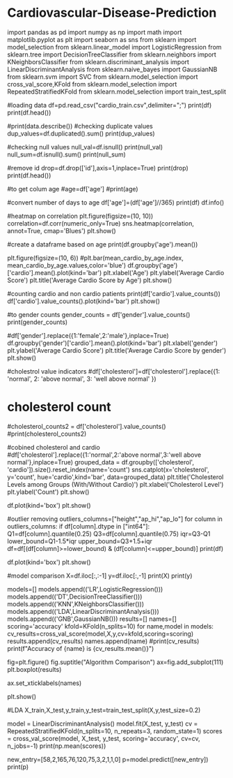# Cardiovascular-Disease-Prediction
import pandas as pd
import numpy as np
import math
import matplotlib.pyplot as plt
import seaborn as sns
from sklearn import model_selection 
from sklearn.linear_model import LogisticRegression
from sklearn.tree import DecisionTreeClassifier
from sklearn.neighbors import KNeighborsClassifier
from sklearn.discriminant_analysis import LinearDiscriminantAnalysis
from sklearn.naive_bayes import GaussianNB
from sklearn.svm import SVC
from sklearn.model_selection import cross_val_score,KFold
from sklearn.model_selection import RepeatedStratifiedKFold
from sklearn.model_selection import train_test_split

#loading data
df=pd.read_csv("cardio_train.csv",delimiter=";")
print(df)
print(df.head())

#print(data.describe())
#checking duplicate values
dup_values=df.duplicated().sum()
print(dup_values)

#checking null values
null_val=df.isnull()
print(null_val)
null_sum=df.isnull().sum()
print(null_sum)

#remove id
drop=df.drop(['id'],axis=1,inplace=True)
print(drop)
print(df.head())

#to get colum age
#age=df['age']
#print(age)

#convert number of days to age
df['age']=(df['age']//365)
print(df)
df.info()


#heatmap on correlation
plt.figure(figsize=(10, 10))
correlation=df.corr(numeric_only=True)
sns.heatmap(correlation, annot=True, cmap='Blues')
plt.show()

#create a dataframe based on age
print(df.groupby('age').mean())

plt.figure(figsize=(10, 6))
#plt.bar(mean_cardio_by_age.index, mean_cardio_by_age.values,color='blue')
df.groupby('age')['cardio'].mean().plot(kind='bar')
plt.xlabel('Age')
plt.ylabel('Average Cardio Score')
plt.title('Average Cardio Score by Age')
plt.show()

#counting cardio and non cardio patients
print(df['cardio'].value_counts())
df['cardio'].value_counts().plot(kind='bar')
plt.show()

#to gender counts
gender_counts = df['gender'].value_counts()
print(gender_counts)

#df['gender'].replace({1:'female',2:'male'},inplace=True)
df.groupby('gender')['cardio'].mean().plot(kind='bar')
plt.xlabel('gender')
plt.ylabel('Average Cardio Score')
plt.title('Average Cardio Score by gender')
plt.show()

#cholestrol value indicators
#df['cholesterol']=df['cholesterol'].replace({1: 'normal', 2: 'above normal', 3: 'well above normal' })

# cholesterol count
#cholesterol_counts2 = df['cholesterol'].value_counts()
#print(cholesterol_counts2)

#cobined cholesterol and cardio
#df['cholesterol'].replace({1:'normal',2:'above normal',3:'well above normal'},inplace=True)
grouped_data = df.groupby(['cholesterol', 'cardio']).size().reset_index(name='count')
sns.catplot(x='cholesterol', y='count', hue='cardio',kind='bar', data=grouped_data)
plt.title('Cholesterol Levels among Groups (With/Without Cardio)')
plt.xlabel('Cholesterol Level')
plt.ylabel('Count')
plt.show()




df.plot(kind='box')
plt.show()









#outlier removing
outliers_columns=["height","ap_hi","ap_lo"]
for column in outliers_columns:
 if df[column].dtype in ["int64"]:
   Q1=df[column].quantile(0.25)
   Q3=df[column].quantile(0.75)
   iqr=Q3-Q1
   lower_bound=Q1-1.5*iqr
   upper_bound=Q3+1.5+iqr
   df=df[(df[column]>=lower_bound) & (df[column]<=upper_bound)]
   print(df)

df.plot(kind='box')
plt.show()

#model comparison
X=df.iloc[:,:-1]
y=df.iloc[:,-1]
print(X)
print(y)

models=[]
models.append(('LR',LogisticRegression()))
models.append(('DT',DecisionTreeClassifier()))
models.append(('KNN',KNeighborsClassifier()))
models.append(('LDA',LinearDiscriminantAnalysis()))
models.append(('GNB',GaussianNB()))
results=[]
names=[]
scoring='accuracy'
kfold=KFold(n_splits=10)
for name,model in models:
	cv_results=cross_val_score(model,X,y,cv=kfold,scoring=scoring)
	results.append(cv_results)
	names.append(name)
	#print(cv_results)
	print(f"Accuracy of {name} is {cv_results.mean()}")
	
fig=plt.figure()
fig.suptitle("Algorithm Comparison")
ax=fig.add_subplot(111)
plt.boxplot(results)

ax.set_xticklabels(names)

plt.show()

#LDA
X_train,X_test,y_train,y_test=train_test_split(X,y,test_size=0.2)

model = LinearDiscriminantAnalysis()
model.fit(X_test, y_test)
cv = RepeatedStratifiedKFold(n_splits=10, n_repeats=3, random_state=1)
scores = cross_val_score(model, X_test, y_test, scoring='accuracy', cv=cv, n_jobs=-1)
print(np.mean(scores))  

new_entry=[58,2,165,76,120,75,3,2,1,1,0]
p=model.predict([new_entry])
print(p)
 

